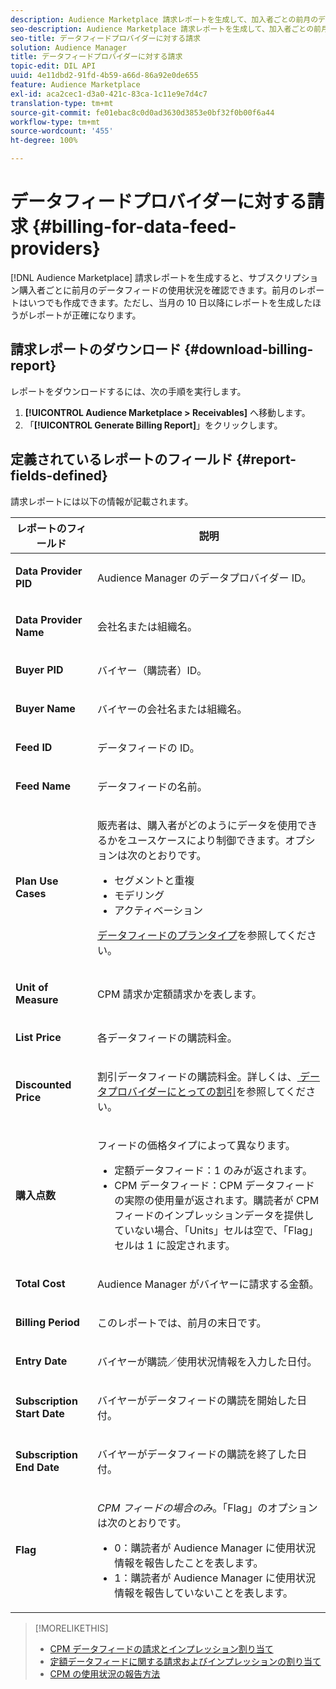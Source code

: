 ```yaml
---
description: Audience Marketplace 請求レポートを生成して、加入者ごとの前月のデータフィード使用量を表示できます。前月のレポートはいつでも作成できます。ただし、当月の 10 日以降にレポートを生成したほうがレポートが正確になります。
seo-description: Audience Marketplace 請求レポートを生成して、加入者ごとの前月のデータフィード使用量を表示できます。前月のレポートはいつでも作成できます。ただし、当月の 10 日以降にレポートを生成したほうがレポートが正確になります。
seo-title: データフィードプロバイダーに対する請求
solution: Audience Manager
title: データフィードプロバイダーに対する請求
topic-edit: DIL API
uuid: 4e11dbd2-91fd-4b59-a66d-86a92e0de655
feature: Audience Marketplace
exl-id: aca2cec1-d3a0-421c-83ca-1c11e9e7d4c7
translation-type: tm+mt
source-git-commit: fe01ebac8c0d0ad3630d3853e0bf32f0b00f6a44
workflow-type: tm+mt
source-wordcount: '455'
ht-degree: 100%

---
```


# データフィードプロバイダーに対する請求 {#billing-for-data-feed-providers}

[!DNL Audience Marketplace] 請求レポートを生成すると、サブスクリプション購入者ごとに前月のデータフィードの使用状況を確認できます。前月のレポートはいつでも作成できます。ただし、当月の 10 日以降にレポートを生成したほうがレポートが正確になります。

## 請求レポートのダウンロード  {#download-billing-report}

レポートをダウンロードするには、次の手順を実行します。

1. **[!UICONTROL Audience Marketplace > Receivables]** へ移動します。
1. 「**[!UICONTROL Generate Billing Report]**」をクリックします。

## 定義されているレポートのフィールド {#report-fields-defined}

請求レポートには以下の情報が記載されます。

<table id="table_B433D5059F6446068683E425B1D87520"> 
 <thead> 
  <tr> 
   <th colname="col1" class="entry"> レポートのフィールド </th> 
   <th colname="col2" class="entry"> 説明 </th> 
  </tr> 
 </thead>
 <tbody> 
  <tr> 
   <td colname="col1"> <p><b><span class="uicontrol"> Data Provider PID</span></b> </p> </td> 
   <td colname="col2"> <p><span class="keyword">Audience Manager</span> のデータプロバイダー ID。 </p> </td> 
  </tr> 
  <tr> 
   <td colname="col1"> <p><b><span class="uicontrol"> Data Provider Name</span></b> </p> </td> 
   <td colname="col2"> <p>会社名または組織名。 </p> </td> 
  </tr> 
  <tr> 
   <td colname="col1"> <p><b><span class="uicontrol"> Buyer PID</span></b> </p> </td> 
   <td colname="col2"> <p>バイヤー（購読者）ID。 </p> </td> 
  </tr> 
  <tr> 
   <td colname="col1"> <p><b><span class="uicontrol"> Buyer Name</span></b> </p> </td> 
   <td colname="col2"> <p>バイヤーの会社名または組織名。 </p> </td> 
  </tr> 
  <tr> 
   <td colname="col1"> <p><b><span class="uicontrol"> Feed ID</span></b> </p> </td> 
   <td colname="col2"> <p>データフィードの ID。 </p> </td> 
  </tr> 
  <tr> 
   <td colname="col1"> <p><b><span class="uicontrol"> Feed Name</span></b> </p> </td> 
   <td colname="col2"> <p>データフィードの名前。 </p> </td> 
  </tr> 
  <tr> 
   <td colname="col1"> <p><b><span class="uicontrol"> Plan Use Cases</span></b> </p> </td> 
   <td colname="col2"> <p>販売者は、購入者がどのようにデータを使用できるかをユースケースにより制御できます。オプションは次のとおりです。 </p> 
    <ul id="ul_8230A93B5DCE4C10B025D3C761F72CEF"> 
     <li id="li_3400C6475F6D43D7AF54D9A0ED9C09E0">セグメントと重複 </li> 
     <li id="li_65DFEF1EA6C341ACB5B72FF629F10AFC">モデリング </li> 
     <li id="li_B84935B93ADE4D299732CE7E099DF7B3">アクティベーション </li> 
    </ul> <p><a href="../../../features/audience-marketplace/marketplace-data-providers/marketplace-create-manage-feeds.md#plan-types">データフィードのプランタイプ</a>を参照してください。 </p> </td> 
  </tr> 
  <tr> 
   <td colname="col1"> <p><b><span class="uicontrol"> Unit of Measure</span></b> </p> </td> 
   <td colname="col2"> <p>CPM 請求か定額請求かを表します。 </p> </td> 
  </tr> 
  <tr> 
   <td colname="col1"> <p><b><span class="uicontrol"> List Price</span></b> </p> </td> 
   <td colname="col2"> <p>各データフィードの購読料金。 </p> </td> 
  </tr> 
  <tr> 
   <td colname="col1"> <p><b><span class="uicontrol"> Discounted Price</span></b> </p> </td> 
   <td colname="col2"> <p>割引データフィードの購読料金。詳しくは、<a href="../../../features/audience-marketplace/marketplace-data-providers/marketplace-create-manage-feeds.md#discounts"> データプロバイダーにとっての割引</a>を参照してください。 </p> </td> 
  </tr> 
  <tr> 
   <td colname="col1"> <p><b><span class="uicontrol"> 購入点数</span></b> </p> </td> 
   <td colname="col2"> <p>フィードの価格タイプによって異なります。 </p> 
    <ul id="ul_01550B436EEE4FBC8C9945E08E3CE2C6"> 
     <li id="li_C589F6A751AB407E853AC6F726A47F14">定額データフィード：1 のみが返されます。 </li> 
     <li id="li_F93F8AEB2D8C45BFA0305E7808AFF848">CPM データフィード：CPM データフィードの実際の使用量が返されます。購読者が CPM フィードのインプレッションデータを提供していない場合、「Units」セルは空で、「Flag」セルは 1 に設定されます。 </li> 
    </ul> </td> 
  </tr> 
  <tr> 
   <td colname="col1"> <p><b><span class="uicontrol"> Total Cost</span></b> </p> </td> 
   <td colname="col2"> <p><span class="keyword">Audience Manager</span> がバイヤーに請求する金額。 </p> </td> 
  </tr> 
  <tr> 
   <td colname="col1"> <p><b><span class="uicontrol"> Billing Period</span></b> </p> </td> 
   <td colname="col2"> <p> このレポートでは、前月の末日です。 </p> </td> 
  </tr> 
  <tr> 
   <td colname="col1"> <p><b><span class="uicontrol"> Entry Date</span></b> </p> </td> 
   <td colname="col2"> <p>バイヤーが購読／使用状況情報を入力した日付。 </p> </td> 
  </tr> 
  <tr> 
   <td colname="col1"> <p><b><span class="uicontrol"> Subscription Start Date</span></b> </p> </td> 
   <td colname="col2"> <p>バイヤーがデータフィードの購読を開始した日付。 </p> </td> 
  </tr> 
  <tr> 
   <td colname="col1"> <p><b><span class="uicontrol"> Subscription End Date</span></b> </p> </td> 
   <td colname="col2"> <p>バイヤーがデータフィードの購読を終了した日付。 </p> </td> 
  </tr> 
  <tr> 
   <td colname="col1"> <p><b><span class="uicontrol"> Flag</span></b> </p> </td> 
   <td colname="col2"> <p> <i>CPM フィードの場合のみ</i>。「Flag」のオプションは次のとおりです。 </p> 
    <ul id="ul_509BC73B754A43299F8D719AB0805ABD"> 
     <li id="li_AB35E33B68EC49A187495DF6B9D86563">0：購読者が <span class="keyword">Audience Manager</span> に使用状況情報を報告したことを表します。 </li> 
     <li id="li_2E4871B127A84EC586A9F3659F52D67E">1：購読者が <span class="keyword">Audience Manager</span> に使用状況情報を報告していないことを表します。 </li> 
    </ul> </td> 
  </tr> 
 </tbody> 
</table>

>[!MORELIKETHIS]
>
>* [CPM データフィードの請求とインプレッション割り当て](../../../features/audience-marketplace/marketplace-data-buyers/marketplace-buyer-billing.md#cost-attribution)
>* [定額データフィードに関する請求およびインプレッションの割り当て](../../../features/audience-marketplace/marketplace-data-buyers/marketplace-buyer-billing.md)
>* [CPM の使用状況の報告方法](../../../features/audience-marketplace/marketplace-data-buyers/marketplace-buyer-billing.md#report-cpm-usage)

